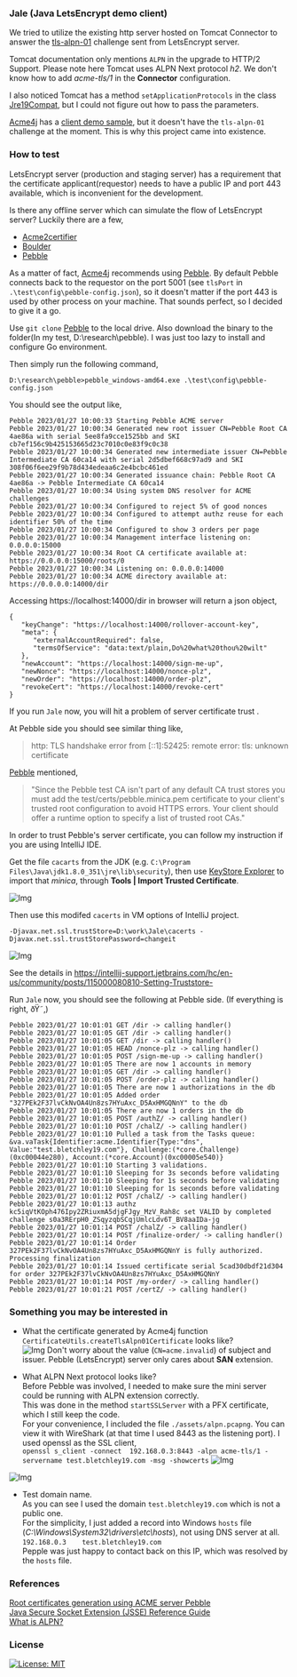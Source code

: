 ### Jale (Java LetsEncrypt demo client)

We tried to utilize the existing http server hosted on Tomcat Connector to answer the [tls-alpn-01](https://tools.ietf.org/html/rfc8737) challenge sent from LetsEncrypt server.

Tomcat documentation only mentions `ALPN` in the upgrade to HTTP/2 Support. Please note here Tomcat uses ALPN Next protocol *h2*.  We don't know how to add *acme-tls/1* in the **Connector** configuration.

I also noticed Tomcat has a method `setApplicationProtocols` in the class [Jre19Compat](https://tomcat.apache.org/tomcat-8.5-doc/api/org/apache/tomcat/util/compat/Jre19Compat.html), but I could not figure out how to pass the parameters.

[Acme4j](https://github.com/shred/acme4j) has a [client demo sample](https://github.com/shred/acme4j/blob/master/acme4j-example/src/main/java/org/shredzone/acme4j/example/ClientTest.java), but it doesn't have the `tls-alpn-01` challenge at the moment. This is why this project came into existence.

### How to test

LetsEncrypt server (production and staging server) has a requirement that the certificate applicant(requestor) needs to have a public IP and port 443 available, which is inconvenient for the development.

Is there any offline server which can simulate the flow of LetsEncrypt server? Luckily there are a few,

- [Acme2certifier](https://github.com/grindsa/acme2certifier)
- [Boulder](https://github.com/letsencrypt/boulder)
- [Pebble](https://github.com/letsencrypt/pebble)

As a matter of fact, [Acme4j](https://github.com/shred/acme4j) recommends using [Pebble](https://github.com/letsencrypt/pebble). By default Pebble connects back to the requestor on the port 5001  (see `tlsPort` in `.\test\config\pebble-config.json`), so it doesn't matter if the port 443 is used by other process on your machine. That sounds perfect, so I decided to give it a go.

Use `git clone` [Pebble](https://github.com/letsencrypt/pebble) to the local drive. Also download the binary to the folder(In my test, D:\research\pebble). I was just too lazy to install and configure Go environment.

Then simply run the following command,

`D:\research\pebble>pebble_windows-amd64.exe .\test\config\pebble-config.json`

You should see the output like,
```
Pebble 2023/01/27 10:00:33 Starting Pebble ACME server
Pebble 2023/01/27 10:00:34 Generated new root issuer CN=Pebble Root CA 4ae86a with serial 5ee8fa9cce1525bb and SKI cb7ef156c9b425153665d23c7010c0e83f9c0c38
Pebble 2023/01/27 10:00:34 Generated new intermediate issuer CN=Pebble Intermediate CA 60ca14 with serial 2d5dbef668c97ad9 and SKI 308f06f6ee29f9b78d434edeaa6c2e4bcbc461ed
Pebble 2023/01/27 10:00:34 Generated issuance chain: Pebble Root CA 4ae86a -> Pebble Intermediate CA 60ca14
Pebble 2023/01/27 10:00:34 Using system DNS resolver for ACME challenges
Pebble 2023/01/27 10:00:34 Configured to reject 5% of good nonces
Pebble 2023/01/27 10:00:34 Configured to attempt authz reuse for each identifier 50% of the time
Pebble 2023/01/27 10:00:34 Configured to show 3 orders per page
Pebble 2023/01/27 10:00:34 Management interface listening on: 0.0.0.0:15000
Pebble 2023/01/27 10:00:34 Root CA certificate available at: https://0.0.0.0:15000/roots/0
Pebble 2023/01/27 10:00:34 Listening on: 0.0.0.0:14000
Pebble 2023/01/27 10:00:34 ACME directory available at: https://0.0.0.0:14000/dir
```

Accessing https://localhost:14000/dir in browser will return a json object,

```
{
   "keyChange": "https://localhost:14000/rollover-account-key",
   "meta": {
      "externalAccountRequired": false,
      "termsOfService": "data:text/plain,Do%20what%20thou%20wilt"
   },
   "newAccount": "https://localhost:14000/sign-me-up",
   "newNonce": "https://localhost:14000/nonce-plz",
   "newOrder": "https://localhost:14000/order-plz",
   "revokeCert": "https://localhost:14000/revoke-cert"
}
```

If you run `Jale` now, you will hit a problem of server certificate trust .

At Pebble side you should see similar thing like,

> http: TLS handshake error from [::1]:52425: remote error: tls: unknown certificate

[Pebble](https://github.com/letsencrypt/pebble#avoiding-client-https-errors) mentioned,

> "Since the Pebble test CA isn't part of any default CA trust stores you must add the test/certs/pebble.minica.pem certificate to your client's trusted root configuration to avoid HTTPS errors. Your client should offer a runtime option to specify a list of trusted root CAs."

In order to trust Pebble's server certificate, you can follow my instruction if you are using IntelliJ IDE.

Get the file `cacarts` from the JDK (e.g. `C:\Program Files\Java\jdk1.8.0_351\jre\lib\security`), then use [KeyStore Explorer](https://keystore-explorer.org/) to import that *minica*, through **Tools | Import Trusted Certificate**.

![Img](./assets/images/img-20230129160131.png)

Then use this modifed `cacerts` in VM options of IntelliJ project.

`-Djavax.net.ssl.trustStore=D:\work\Jale\cacerts -Djavax.net.ssl.trustStorePassword=changeit`

![Img](./assets/images/img-20230129161036.png)

See the details in https://intellij-support.jetbrains.com/hc/en-us/community/posts/115000080810-Setting-Truststore-

Run `Jale` now, you should see the following at Pebble side. (If everything is right, ðŸ˜‚)

```
Pebble 2023/01/27 10:01:01 GET /dir -> calling handler()
Pebble 2023/01/27 10:01:05 GET /dir -> calling handler()
Pebble 2023/01/27 10:01:05 GET /dir -> calling handler()
Pebble 2023/01/27 10:01:05 HEAD /nonce-plz -> calling handler()
Pebble 2023/01/27 10:01:05 POST /sign-me-up -> calling handler()
Pebble 2023/01/27 10:01:05 There are now 1 accounts in memory
Pebble 2023/01/27 10:01:05 GET /dir -> calling handler()
Pebble 2023/01/27 10:01:05 POST /order-plz -> calling handler()
Pebble 2023/01/27 10:01:05 There are now 1 authorizations in the db
Pebble 2023/01/27 10:01:05 Added order "327PEk2F37lvCkNvOA4Un8zs7HYuAxc_D5AxHMGQNnY" to the db
Pebble 2023/01/27 10:01:05 There are now 1 orders in the db
Pebble 2023/01/27 10:01:05 POST /authZ/ -> calling handler()
Pebble 2023/01/27 10:01:10 POST /chalZ/ -> calling handler()
Pebble 2023/01/27 10:01:10 Pulled a task from the Tasks queue: &va.vaTask{Identifier:acme.Identifier{Type:"dns", Value:"test.bletchley19.com"}, Challenge:(*core.Challenge)(0xc00044e280), Account:(*core.Account)(0xc00005e540)}
Pebble 2023/01/27 10:01:10 Starting 3 validations.
Pebble 2023/01/27 10:01:10 Sleeping for 3s seconds before validating
Pebble 2023/01/27 10:01:10 Sleeping for 1s seconds before validating
Pebble 2023/01/27 10:01:10 Sleeping for 1s seconds before validating
Pebble 2023/01/27 10:01:12 POST /chalZ/ -> calling handler()
Pebble 2023/01/27 10:01:13 authz kc5iqVtKOph476Ipy2ZRiuxmA5djgFJgy_MzV_Rah8c set VALID by completed challenge s0a3RErpH0_ZSqyzqbSCqjUmlcLdv6T_BV8aaIDa-jg
Pebble 2023/01/27 10:01:14 POST /chalZ/ -> calling handler()
Pebble 2023/01/27 10:01:14 POST /finalize-order/ -> calling handler()
Pebble 2023/01/27 10:01:14 Order 327PEk2F37lvCkNvOA4Un8zs7HYuAxc_D5AxHMGQNnY is fully authorized. Processing finalization
Pebble 2023/01/27 10:01:14 Issued certificate serial 5cad30dbdf21d304 for order 327PEk2F37lvCkNvOA4Un8zs7HYuAxc_D5AxHMGQNnY
Pebble 2023/01/27 10:01:14 POST /my-order/ -> calling handler()
Pebble 2023/01/27 10:01:21 POST /certZ/ -> calling handler()
```

### Something you may be interested in

- What the certificate generated by Acme4j function `CertificateUtils.createTlsAlpn01Certificate` looks like?\
![Img](./assets/images/img-20230129161910.png)
Don't worry about the value (`CN=acme.invalid`) of subject and issuer. Pebble (LetsEncrypt) server only cares about **SAN** extension.

- What ALPN Next protocol looks like?\
Before Pebble was involved, I needed to make sure the mini server could be running with ALPN extension correctly.\
This was done in the method `startSSLServer` with a PFX certificate, which I still keep the code.\
For your convenience, I included the file `./assets/alpn.pcapng`. You can view it with WireShark (at that time I used 8443 as the listening port).
I used openssl as the SSL client,  
`
openssl s_client -connect  192.168.0.3:8443 -alpn acme-tls/1 -servername test.bletchley19.com -msg -showcerts
`
![Img](./assets/images/img-20230130113734.png)

![Img](./assets/images/img-20230130113843.png)

- Test domain name.\
As you can see I used the domain `test.bletchley19.com` which is not a public one.\
For the simplicity, I just added a record into Windows `hosts` file (*C:\Windows\System32\drivers\etc\hosts*), not using DNS server at all.\
`192.168.0.3	test.bletchley19.com`\
Pepple was just happy to contact back on this IP, which was resolved by the `hosts` file.

### References

[Root certificates generation using ACME server Pebble](https://blog.xoxzo.com/2020/11/18/root-certificates-generation-using-acme-server-pebble/)\
[Java Secure Socket Extension (JSSE) Reference Guide](https://docs.oracle.com/en/java/javase/11/security/java-secure-socket-extension-jsse-reference-guide.html#GUID-93DEEE16-0B70-40E5-BBE7-55C3FD432345)\
[What is ALPN?](https://docs.oracle.com/javase/8/docs/technotes/guides/security/jsse/alpn.html)

### License
[![License: MIT](https://img.shields.io/badge/License-MIT-yellow.svg)](https://opensource.org/licenses/MIT)
